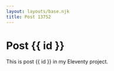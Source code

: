```yaml
---
layout: layouts/base.njk
title: Post 13752
---
```


# Post {{ id }}

This is post {{ id }} in my Eleventy project.
